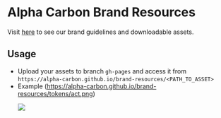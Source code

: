 # Alpha Carbon Brand Resources

Visit [here](https://alphacarbon.network/en/resources#/resource-brand) to see our brand guidelines and downloadable assets.

## Usage

- Upload your assets to branch `gh-pages` and access it from `https://alpha-carbon.github.io/brand-resources/<PATH_TO_ASSET>`
- Example (https://alpha-carbon.github.io/brand-resources/tokens/act.png)
    <p align="left">
        <img src="https://alpha-carbon.github.io/brand-resources/tokens/act.png"/>
    </p>

